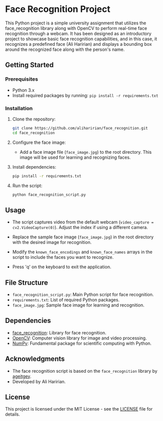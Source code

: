 # Face Recognition Project

This Python project is a simple university assignment that utilizes the face_recognition library along with OpenCV to perform real-time face recognition through a webcam. It has been designed as an introductory project to showcase basic face recognition capabilities, and in this case, it recognizes a predefined face (Ali Haririan) and displays a bounding box around the recognized face along with the person's name.
## Getting Started

### Prerequisites
- Python 3.x
- Install required packages by running: `pip install -r requirements.txt`

### Installation
1. Clone the repository:
   ```bash
   git clone https://github.com/aliharirian/face_recognition.git
   cd face_recognition
   ```

2. Configure the face image:
   - Add a face image file (`face_image.jpg`) to the root directory. This image will be used for learning and recognizing faces.

3. Install dependencies:
   ```bash
   pip install -r requirements.txt
   ```

4. Run the script:
   ```bash
   python face_recognition_script.py
   ```

## Usage

- The script captures video from the default webcam (`video_capture = cv2.VideoCapture(0)`). Adjust the index if using a different camera.

- Replace the sample face image (`face_image.jpg`) in the root directory with the desired image for recognition.

- Modify the `known_face_encodings` and `known_face_names` arrays in the script to include the faces you want to recognize.

- Press 'q' on the keyboard to exit the application.

## File Structure

- `face_recognition_script.py`: Main Python script for face recognition.
- `requirements.txt`: List of required Python packages.
- `face_image.jpg`: Sample face image for learning and recognition.

## Dependencies

- [face_recognition](https://github.com/ageitgey/face_recognition): Library for face recognition.
- [OpenCV](https://github.com/opencv/opencv): Computer vision library for image and video processing.
- [NumPy](https://github.com/numpy/numpy): Fundamental package for scientific computing with Python.

## Acknowledgments

- The face recognition script is based on the `face_recognition` library by [ageitgey](https://github.com/ageitgey/face_recognition).
- Developed by Ali Haririan.

## License

This project is licensed under the MIT License - see the [LICENSE](LICENSE) file for details.
